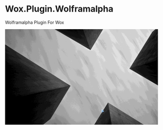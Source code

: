 Wox.Plugin.Wolframalpha
=======================

Wolframalpha Plugin For Wox

![](wolframalpha.gif)
